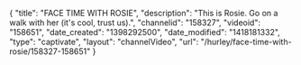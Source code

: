 {
    "title": "FACE TIME WITH ROSIE",
    "description": "This is Rosie. Go on a walk with her (it's cool, trust us).",
    "channelid": "158327",
    "videoid": "158651",
    "date_created": "1398292500",
    "date_modified": "1418181332",
    "type": "captivate",
    "layout": "channelVideo",
    "url": "\/hurley\/face-time-with-rosie\/158327-158651"
}